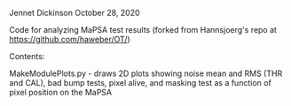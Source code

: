 Jennet Dickinson
October 28, 2020

Code for analyzing MaPSA test results (forked from Hannsjoerg's repo at https://github.com/haweber/OT/)

Contents:

MakeModulePlots.py - draws 2D plots showing noise mean and RMS (THR and CAL), bad bump tests, 
pixel alive, and masking test as a function of pixel position on the MaPSA



